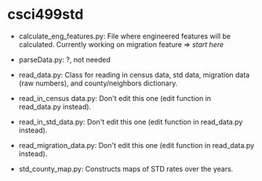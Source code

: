 # csci499std

* calculate_eng_features.py: File where engineered features will be calculated. Currently working on migration feature => *start here*

* parseData.py: ?, not needed

* read_data.py: Class for reading in census data, std data, migration data (raw numbers), and county/neighbors dictionary.

* read_in_census data.py: Don't edit this one (edit function in read_data.py instead). 

* read_in_std_data.py: Don't edit this one (edit function in read_data.py instead). 

* read_migration_data.py: Don't edit this one (edit function in read_data.py instead). 

* std_county_map.py: Constructs maps of STD rates over the years.